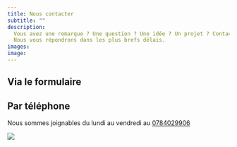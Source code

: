 ```yaml
---
title: Nous contacter
subtitle: ""
description:
  Vous avez une remarque ? Une question ? Une idée ? Un projet ? Contactez-nous.
  Nous vous répondrons dans les plus brefs délais.
images:
image:
---
```


## Via le formulaire

<two-columns>
<div>
<contact-form></contact-form>

## Par téléphone

Nous sommes joignables du lundi au vendredi au [0](tel:0606060606)[784029906]()

</div>
<div>

![](/images/crocosphone.jpg)

</div>
</two-columns>
